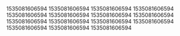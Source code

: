 1535081606594
1535081606594
1535081606594
1535081606594
1535081606594
1535081606594
1535081606594
1535081606594
1535081606594
1535081606594
1535081606594
1535081606594
1535081606594
1535081606594
1535081606594